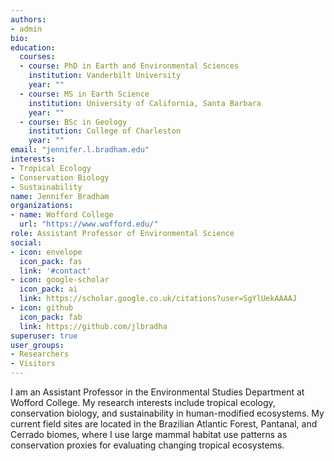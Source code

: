 ```yaml
---
authors:
- admin
bio:
education:
  courses:
  - course: PhD in Earth and Environmental Sciences
    institution: Vanderbilt University
    year: ""
  - course: MS in Earth Science
    institution: University of California, Santa Barbara
    year: ""
  - course: BSc in Geology
    institution: College of Charleston
    year: ""
email: "jennifer.l.bradham.edu"
interests:
- Tropical Ecology
- Conservation Biology
- Sustainability
name: Jennifer Bradham 
organizations:
- name: Wofford College
  url: "https://www.wofford.edu/"
role: Assistant Professor of Environmental Science
social:
- icon: envelope
  icon_pack: fas
  link: '#contact'
- icon: google-scholar
  icon_pack: ai
  link: https://scholar.google.co.uk/citations?user=SgYlUekAAAAJ
- icon: github
  icon_pack: fab
  link: https://github.com/jlbradha
superuser: true
user_groups:
- Researchers
- Visitors
---
```


I am an Assistant Professor in the Environmental Studies Department at Wofford College. My research interests include tropical ecology, conservation biology, and sustainability in human-modified ecosystems. My current field sites are located in the Brazilian Atlantic Forest, Pantanal, and Cerrado biomes, where I use large mammal habitat use patterns as conservation proxies for evaluating changing tropical ecosystems.

 
